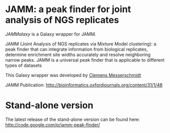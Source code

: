 JAMM: a peak finder for joint analysis of NGS replicates
====

*JAMMalaxy* is a Galaxy wrapper for JAMM.

JAMM (Joint Analysis of NGS replicates via Mixture Model clustering): 
a peak finder that can integrate information from biological replicates, 
determine enrichment site widths accurately and resolve neighboring narrow peaks. 
JAMM is a universal peak finder that is applicable to different types of datasets

This Galaxy wrapper was developed by [Clemens Messerschmidt](https://github.com/messersc)

JAMM Publication: http://bioinformatics.oxfordjournals.org/content/31/1/48


Stand-alone version
===================

The latest release of the stand-alone version can be found here:
http://code.google.com/p/jamm-peak-finder/
